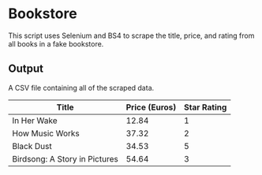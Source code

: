 # Bookstore

This script uses Selenium and BS4 to scrape the title, price, and rating from all books in a fake bookstore.

## Output
A CSV file containing all of the scraped data.

| Title       | Price (Euros) | Star Rating |
|-------------|---------------|-------------|
| In Her Wake | 12.84         | 1           |
| How Music Works | 37.32        | 2           |
| Black Dust | 34.53         | 5           |
| Birdsong: A Story in Pictures | 54.64         | 3           |
